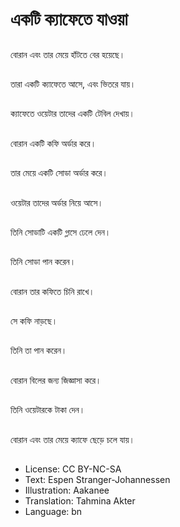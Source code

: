 # একটি ক্যাফেতে যাওয়া

##
বোরান এবং তার মেয়ে হাঁটতে বের হয়েছে।

##
তারা একটি ক্যাফেতে আসে, এবং ভিতরে যায়।

##
ক্যাফেতে ওয়েটার তাদের একটি টেবিল দেখায়।

##
বোরান একটি কফি অর্ডার করে।

##
তার মেয়ে একটি সোডা অর্ডার করে।

##
ওয়েটার তাদের অর্ডার নিয়ে আসে।

##
তিনি সোডাটি একটি গ্লাসে ঢেলে দেন।

##
তিনি সোডা পান করেন।

##
বোরান তার কফিতে চিনি রাখে।

##
সে কফি নাড়ছে।

##
তিনি তা পান করেন।

##
বোরান বিলের জন্য জিজ্ঞাসা করে।

##
তিনি ওয়েটারকে টাকা দেন।

##
বোরান এবং তার মেয়ে ক্যাফে ছেড়ে চলে যায়।

##
* License: CC BY-NC-SA
* Text: Espen Stranger-Johannessen
* Illustration: Aakanee
* Translation: Tahmina Akter
* Language: bn
